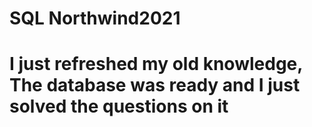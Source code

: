 # SQL Northwind2021
# I just refreshed my old knowledge, The database was ready and I just solved the questions on it
